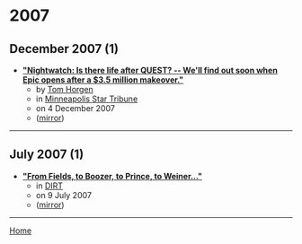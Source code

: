 # 2007

## December 2007 (1)

 - [**"Nightwatch: Is there life after QUEST? -- We'll find out soon when Epic opens after a $3.5 million makeover."**](https://www.startribune.com/is-there-life-after-quest/11927641/)
    - by [Tom Horgen](../../authors/tom-horgen/index.md)
    - in [Minneapolis Star Tribune](../../publications/k-o/minneapolis-star-tribune/index.md)
    - on 4 December 2007
    - ([mirror](https://web.archive.org/web/*/https://www.startribune.com/is-there-life-after-quest/11927641/))

----

## July 2007 (1)

 - [**"From Fields, to Boozer, to Prince, to Weiner…"**](https://www.dirt.com/more-dirt/real-estate-listings/from-fields-to-boozer-to-prince-to-weiner-1203476822/)
    - in [DIRT](../../publications/a-e/dirt/index.md)
    - on 9 July 2007
    - ([mirror](https://web.archive.org/web/*/https://www.dirt.com/more-dirt/real-estate-listings/from-fields-to-boozer-to-prince-to-weiner-1203476822/))

----

[Home](../index.md)
